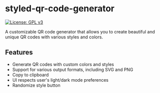 # styled-qr-code-generator
[![License: GPL v3](https://img.shields.io/badge/License-GPLv3-blue.svg)](https://www.gnu.org/licenses/gpl-3.0)


A customizable QR code generator that allows you to create beautiful and unique QR codes with various styles and colors.

## Features

- Generate QR codes with custom colors and styles
- Support for various output formats, including SVG and PNG
- Copy to clipboard
- UI respects user's light/dark mode preferences
- Randomize style button